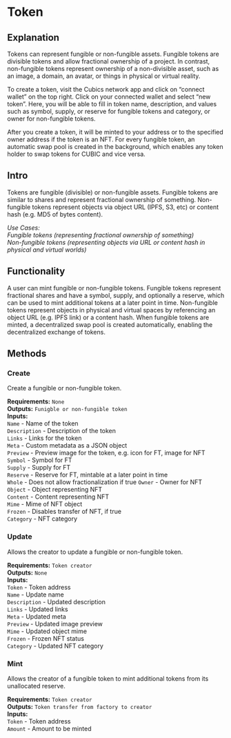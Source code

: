 # Token

## Explanation
Tokens can represent fungible or non-fungible assets. Fungible tokens are divisible tokens and allow fractional ownership of a project. In contrast, non-fungible tokens represent ownership of a non-divisible asset, such as an image, a domain, an avatar, or things in physical or virtual reality.

To create a token, visit the Cubics network app and click on “connect wallet” on the top right. Click on your connected wallet and select “new token”. Here, you will be able to fill in token name, description, and values such as symbol, supply, or reserve for fungible tokens and category, or owner for non-fungible tokens.

After you create a token, it will be minted to your address or to the specified owner address if the token is an NFT. For every fungible token, an automatic swap pool is created in the background, which enables any token holder to swap tokens for CUBIC and vice versa.

## Intro
Tokens are fungible (divisible) or non-fungible assets. Fungible tokens are similar to shares and represent fractional ownership of something. Non-fungible tokens represent objects via object URL (IPFS, S3, etc) or content hash (e.g. MD5 of bytes content).

*Use Cases:  
Fungible tokens (representing fractional ownership of something)  
Non-fungible tokens (representing objects via URL or content hash in physical and virtual worlds)*

## Functionality
A user can mint fungible or non-fungible tokens. Fungible tokens represent fractional shares and have a symbol, supply, and optionally a reserve, which can be used to mint additional tokens at a later point in time. Non-fungible tokens represent objects in physical and virtual spaces by referencing an object URL (e.g. IPFS link) or a content hash. When fungible tokens are minted, a decentralized swap pool is created automatically, enabling the decentralized exchange of tokens.

## Methods

### Create
Create a fungible or non-fungible token.

**Requirements:** `None`  
**Outputs:** `Funigble or non-fungible token`  
**Inputs:**  
`Name` - Name of the token  
`Description` - Description of the token  
`Links` - Links for the token  
`Meta` - Custom metadata as a JSON object  
`Preview` - Preview image for the token, e.g. icon for FT, image for NFT  
`Symbol` - Symbol for FT  
`Supply` - Supply for FT  
`Reserve` - Reserve for FT, mintable at a later point in time  
`Whole` - Does not allow fractionalization if true
`Owner` - Owner for NFT  
`Object` - Object representing NFT  
`Content` - Content representing NFT  
`Mime` - Mime of NFT object  
`Frozen` - Disables transfer of NFT, if true  
`Category` - NFT category  

### Update
Allows the creator to update a fungible or non-fungible token.

**Requirements:** `Token creator`  
**Outputs:** `None`  
**Inputs:**  
`Token` - Token address  
`Name` - Update name  
`Description` - Updated description  
`Links` - Updated links  
`Meta` - Updated meta  
`Preview` - Updated image preview  
`Mime` - Updated object mime  
`Frozen` - Frozen NFT status  
`Category` - Updated NFT category  

### Mint
Allows the creator of a fungible token to mint additional tokens from its unallocated reserve.

**Requirements:** `Token creator`  
**Outputs:** `Token transfer from factory to creator`  
**Inputs:**  
`Token` - Token address  
`Amount` - Amount to be minted  

<div style="page-break-after: always; visibility: hidden">\pagebreak</div>
